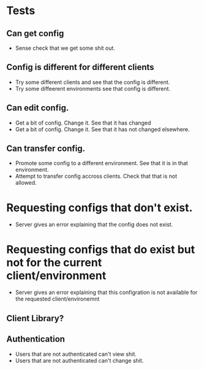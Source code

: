 # Tests

## Can get config

* Sense check that we get some shit out.

## Config is different for different clients

* Try some different clients and see that the config is different.
* Try some diffeerent environments see that config is different.

## Can edit config.

* Get a bit of config. Change it. See that it has changed
* Get a bit of config. Change it. See that it has not changed elsewhere.

## Can transfer config.

* Promote some config to a different environment. See that it is in that environment.
* Attempt to transfer config accross clients. Check that that is not allowed.




# Requesting configs that don't exist.

* Server gives an error explaining that the config does not exist.

# Requesting configs that do exist but not for the current client/environment

* Server gives an error explaining that this configration is not available for the requested client/environemnt


## Client Library?


## Authentication

* Users that are not authenticated can't view shit.
* Users that are not authenticated can't change shit.
